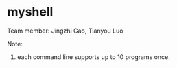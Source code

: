 myshell
=======

Team member: Jingzhi Gao, Tianyou Luo

Note:
1. each command line supports up to 10 programs once.
